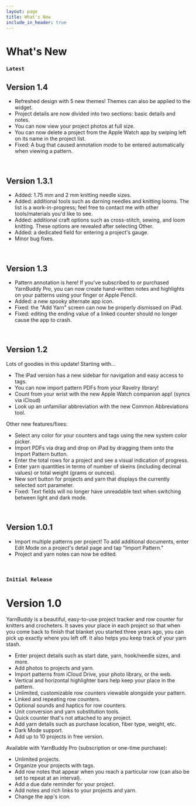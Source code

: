 ```yaml
---
layout: page
title: What's New
include_in_header: true
---
```


# What's New

### `Latest`

## Version 1.4
- Refreshed design with 5 new themes! Themes can also be applied to the widget.
- Project details are now divided into two sections: basic details and notes.
- You can now view your project photos at full size.
- You can now delete a project from the Apple Watch app by swiping left on its name in the project list.
- Fixed: A bug that caused annotation mode to be entered automatically when viewing a pattern.

<br>

## Version 1.3.1
- Added: 1.75 mm and 2 mm knitting needle sizes.
- Added: additional tools such as darning needles and knitting looms. The list is a work-in-progress; feel free to contact me with other tools/materials you'd like to see.
- Added: additional craft options such as cross-stitch, sewing, and loom knitting. These options are revealed after selecting Other.
- Added: a dedicated field for entering a project's gauge.
- Minor bug fixes.

<br>

## Version 1.3
- Pattern annotation is here! If you've subscribed to or purchased YarnBuddy Pro, you can now create hand-written notes and highlights on your patterns using your finger or Apple Pencil.
- Added: a new spooky alternate app icon.
- Fixed: the "Add Yarn" screen can now be properly dismissed on iPad.
- Fixed: editing the ending value of a linked counter should no longer cause the app to crash.

<br>

## Version 1.2
Lots of goodies in this update! Starting with...
- The iPad version has a new sidebar for navigation and easy access to tags.
- You can now import pattern PDFs from your Ravelry library!
- Count from your wrist with the new Apple Watch companion app! (syncs via iCloud)
- Look up an unfamiliar abbreviation with the new Common Abbreviations tool.

Other new features/fixes:
- Select any color for your counters and tags using the new system color picker.
- Import PDFs via drag and drop on iPad by dragging them onto the Import Pattern button.
- Enter the total rows for a project and see a visual indication of progress.
- Enter yarn quantities in terms of number of skeins (including decimal values) or total weight (grams or ounces).
- New sort button for projects and yarn that displays the currently selected sort parameter.
- Fixed: Text fields will no longer have unreadable text when switching between light and dark mode.

<br>

## Version 1.0.1
- Import multiple patterns per project! To add additional documents, enter Edit Mode on a project's detail page and tap "Import Pattern."
- Project and yarn notes can now be edited.

<br>

### `Initial Release`
# **Version 1.0**
YarnBuddy is a beautiful, easy-to-use project tracker and row counter for knitters and crocheters. It saves your place in each project so that when you come back to finish that blanket you started three years ago, you can pick up exactly where you left off. It also helps you keep track of your yarn stash.

- Enter project details such as start date, yarn, hook/needle sizes, and more.
- Add photos to projects and yarn.
- Import patterns from iCloud Drive, your photo library, or the web.
- Vertical and horizontal highlighter bars help keep your place in the pattern.
- Unlimited, customizable row counters viewable alongside your pattern.
- Linked and repeating row counters.
- Optional sounds and haptics for row counters.
- Unit conversion and yarn substitution tools.
- Quick counter that's not attached to any project.
- Add yarn details such as purchase location, fiber type, weight, etc.
- Dark Mode support.
- Add up to 10 projects in free version.

Available with YarnBuddy Pro (subscription or one-time purchase):
- Unlimited projects.
- Organize your projects with tags.
- Add row notes that appear when you reach a particular row (can also be set to repeat at an interval).
- Add a due date reminder for your project.
- Add notes and rich links to your projects and yarn.
- Change the app's icon.

<br>

